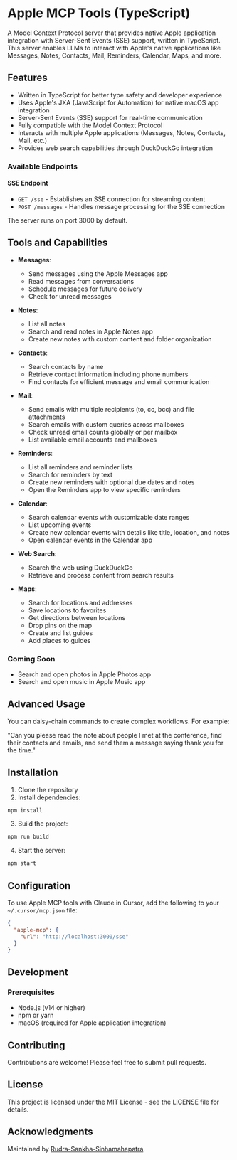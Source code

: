 # Apple MCP Tools (TypeScript)

A Model Context Protocol server that provides native Apple application integration with Server-Sent Events (SSE) support, written in TypeScript. This server enables LLMs to interact with Apple's native applications like Messages, Notes, Contacts, Mail, Reminders, Calendar, Maps, and more.

## Features

- Written in TypeScript for better type safety and developer experience
- Uses Apple's JXA (JavaScript for Automation) for native macOS app integration
- Server-Sent Events (SSE) support for real-time communication
- Fully compatible with the Model Context Protocol
- Interacts with multiple Apple applications (Messages, Notes, Contacts, Mail, etc.)
- Provides web search capabilities through DuckDuckGo integration

### Available Endpoints

#### SSE Endpoint

- `GET /sse` - Establishes an SSE connection for streaming content
- `POST /messages` - Handles message processing for the SSE connection

The server runs on port 3000 by default.

## Tools and Capabilities

- **Messages**:
  - Send messages using the Apple Messages app
  - Read messages from conversations
  - Schedule messages for future delivery
  - Check for unread messages

- **Notes**:
  - List all notes
  - Search and read notes in Apple Notes app
  - Create new notes with custom content and folder organization

- **Contacts**:
  - Search contacts by name
  - Retrieve contact information including phone numbers
  - Find contacts for efficient message and email communication

- **Mail**:
  - Send emails with multiple recipients (to, cc, bcc) and file attachments
  - Search emails with custom queries across mailboxes
  - Check unread email counts globally or per mailbox
  - List available email accounts and mailboxes

- **Reminders**:
  - List all reminders and reminder lists
  - Search for reminders by text
  - Create new reminders with optional due dates and notes
  - Open the Reminders app to view specific reminders

- **Calendar**:
  - Search calendar events with customizable date ranges
  - List upcoming events
  - Create new calendar events with details like title, location, and notes
  - Open calendar events in the Calendar app

- **Web Search**:
  - Search the web using DuckDuckGo
  - Retrieve and process content from search results

- **Maps**:
  - Search for locations and addresses
  - Save locations to favorites
  - Get directions between locations
  - Drop pins on the map
  - Create and list guides
  - Add places to guides

### Coming Soon
- Search and open photos in Apple Photos app
- Search and open music in Apple Music app

## Advanced Usage

You can daisy-chain commands to create complex workflows. For example:

"Can you please read the note about people I met at the conference, find their contacts and emails, and send them a message saying thank you for the time."

## Installation

1. Clone the repository
2. Install dependencies:

```bash
npm install
```

3. Build the project:

```bash
npm run build
```

4. Start the server:

```bash
npm start
```

## Configuration 

To use Apple MCP tools with Claude in Cursor, add the following to your `~/.cursor/mcp.json` file:

```json
{
  "apple-mcp": {
    "url": "http://localhost:3000/sse"
  }
}
```

## Development

### Prerequisites

- Node.js (v14 or higher)
- npm or yarn
- macOS (required for Apple application integration)

## Contributing

Contributions are welcome! Please feel free to submit pull requests.

## License

This project is licensed under the MIT License - see the LICENSE file for details.

## Acknowledgments

Maintained by [Rudra-Sankha-Sinhamahapatra](https://github.com/Rudra-Sankha-Sinhamahapatra).
